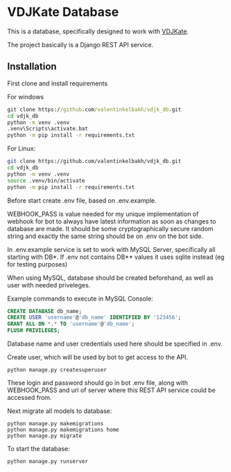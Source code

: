 # VDJKate Database

This is a database, specifically designed to work with [VDJKate](https://github.com/valentinkelbakh/vdjk).

The project basically is a Django REST API service.

## Installation

First clone and install requirements

For windows

```bat
git clone https://github.com/valentinkelbakh/vdjk_db.git
cd vdjk_db
python -m venv .venv
.venv\Scripts\activate.bat
python -m pip install -r requirements.txt
```

For Linux:

```bash
git clone https://github.com/valentinkelbakh/vdjk_db.git
cd vdjk_db
python -m venv .venv
source .venv/bin/activate
python -m pip install -r requirements.txt
```

Before start create .env file, based on .env.example.

WEBHOOK_PASS is value needed for my unique implementation of webhook for bot to always have latest information as soon as changes to database are made. It should be some cryptographically secure random string and exactly the same string should be on .env on the bot side.

In .env.example service is set to work with MySQL Server, specifically all starting with DB*. If .env not contains DB*\* values it uses sqlite instead (eg for testing purposes)

When using MySQL, database should be created beforehand, as well as user with needed priveleges.

Example commands to execute in MySQL Console:

```sql
CREATE DATABASE db_name;
CREATE USER 'username'@'db_name' IDENTIFIED BY '123456';
GRANT ALL ON *.* TO 'username'@'db_name';
FLUSH PRIVILEGES;
```

Database name and user credentials used here should be specified in .env.

Create user, which will be used by bot to get access to the API.

```
python manage.py createsuperuser
```

These login and password should go in bot .env file, along with WEBHOOK_PASS and url of server where this REST API service could be accessed from.

Next migrate all models to database:

```
python manage.py makemigrations
python manage.py makemigrations home
python manage.py migrate
```

To start the database:

```
python manage.py runserver
```
